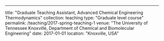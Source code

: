---
title: "Graduate Teaching Assistant, Advanced Chemical Engineering Thermodynamics"
collection: teaching
type: "Graduate level course"
permalink: /teaching/2017-spring-teaching-1
venue: "The University of Tennessee Knoxville, Department of Chemical and Biomolecular Engineering"
date: 2017-01-01
location: "Knoxville, USA"

